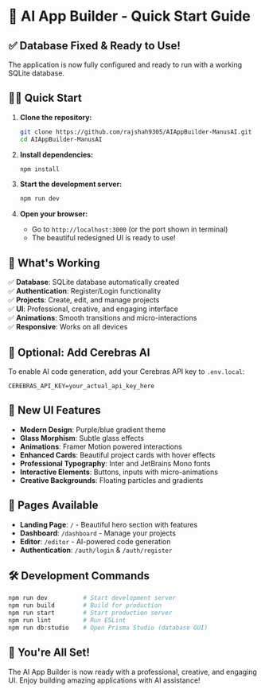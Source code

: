 # 🚀 AI App Builder - Quick Start Guide

## ✅ **Database Fixed & Ready to Use!**

The application is now fully configured and ready to run with a working SQLite database.

## 🏃‍♂️ **Quick Start**

1. **Clone the repository:**
   ```bash
   git clone https://github.com/rajshah9305/AIAppBuilder-ManusAI.git
   cd AIAppBuilder-ManusAI
   ```

2. **Install dependencies:**
   ```bash
   npm install
   ```

3. **Start the development server:**
   ```bash
   npm run dev
   ```

4. **Open your browser:**
   - Go to `http://localhost:3000` (or the port shown in terminal)
   - The beautiful redesigned UI is ready to use!

## 🎯 **What's Working**

✅ **Database**: SQLite database automatically created  
✅ **Authentication**: Register/Login functionality  
✅ **Projects**: Create, edit, and manage projects  
✅ **UI**: Professional, creative, and engaging interface  
✅ **Animations**: Smooth transitions and micro-interactions  
✅ **Responsive**: Works on all devices  

## 🔧 **Optional: Add Cerebras AI**

To enable AI code generation, add your Cerebras API key to `.env.local`:

```env
CEREBRAS_API_KEY=your_actual_api_key_here
```

## 🎨 **New UI Features**

- **Modern Design**: Purple/blue gradient theme
- **Glass Morphism**: Subtle glass effects
- **Animations**: Framer Motion powered interactions
- **Enhanced Cards**: Beautiful project cards with hover effects
- **Professional Typography**: Inter and JetBrains Mono fonts
- **Interactive Elements**: Buttons, inputs with micro-animations
- **Creative Backgrounds**: Floating particles and gradients

## 📱 **Pages Available**

- **Landing Page**: `/` - Beautiful hero section with features
- **Dashboard**: `/dashboard` - Manage your projects
- **Editor**: `/editor` - AI-powered code generation
- **Authentication**: `/auth/login` & `/auth/register`

## 🛠️ **Development Commands**

```bash
npm run dev          # Start development server
npm run build        # Build for production
npm run start        # Start production server
npm run lint         # Run ESLint
npm run db:studio    # Open Prisma Studio (database GUI)
```

## 🎉 **You're All Set!**

The AI App Builder is now ready with a professional, creative, and engaging UI. Enjoy building amazing applications with AI assistance!
